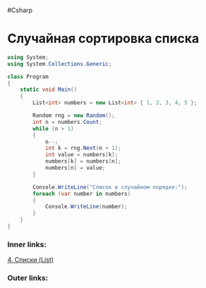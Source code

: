 #Csharp 

# Случайная сортировка списка

```csharp
using System;
using System.Collections.Generic;

class Program
{
    static void Main()
    {
        List<int> numbers = new List<int> { 1, 2, 3, 4, 5 };

        Random rng = new Random();
        int n = numbers.Count;
        while (n > 1)
        {
            n--;
            int k = rng.Next(n + 1);
            int value = numbers[k];
            numbers[k] = numbers[n];
            numbers[n] = value;
        }

        Console.WriteLine("Список в случайном порядке:");
        foreach (var number in numbers)
        {
            Console.WriteLine(number);
        }
    }
}
```

### Inner links:
[4. Списки (List)](1.%20Languages/C-sharp/0.%20Введение/3.%20Коллекции/4.%20Списки%20(List).md)


### Outer links:


